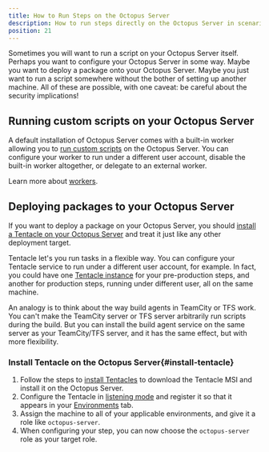 ```yaml
---
title: How to Run Steps on the Octopus Server
description: How to run steps directly on the Octopus Server in scenarios where they don't need to be run on a deployment target.
position: 21
---
```


Sometimes you will want to run a script on your Octopus Server itself. Perhaps you want to configure your Octopus Server in some way. Maybe you want to deploy a package onto your Octopus Server. Maybe you just want to run a script somewhere without the bother of setting up another machine. All of these are possible, with one caveat: be careful about the security implications!

## Running custom scripts on your Octopus Server

A default installation of Octopus Server comes with a built-in worker allowing you to [run custom scripts](/docs/deploying-applications/custom-scripts/index.md) on the Octopus Server. You can configure your worker to run under a different user account, disable the built-in worker altogether, or delegate to an external worker.

Learn more about [workers](/docs/administration/workers/index.md).

## Deploying packages to your Octopus Server

If you want to deploy a package on your Octopus Server, you should [install a Tentacle on your Octopus Server](#install-tentacle) and treat it just like any other deployment target.

Tentacle let's you run tasks in a flexible way. You can configure your Tentacle service to run under a different user account, for example. In fact, you could have one [Tentacle instance](/docs/administration/managing-multiple-instances.md) for your pre-production steps, and another for production steps, running under different user, all on the same machine.

An analogy is to think about the way build agents in TeamCity or TFS work. You can't make the TeamCity server or TFS server arbitrarily run scripts during the build. But you can install the build agent service on the same server as your TeamCity/TFS server, and it has the same effect, but with more flexibility.

### Install Tentacle on the Octopus Server{#install-tentacle}

1. Follow the steps to [install Tentacles](/docs/infrastructure/windows-targets/index.md) to download the Tentacle MSI and install it on the Octopus Server.
2. Configure the Tentacle in [listening mode](/docs/infrastructure/windows-targets/index.md) and register it so that it appears in your [Environments](/docs/infrastructure/environments/index.md) tab.
3. Assign the machine to all of your applicable environments, and give it a role like `octopus-server`.
4. When configuring your step, you can now choose the `octopus-server` role as your target role.
